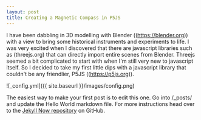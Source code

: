 ```yaml
---
layout: post
title: Creating a Magnetic Compass in P5JS
---
```


I have been dabbling in 3D modelling with Blender ((https://blender.org)) with a view to bring some historical instruments and experiments to life. I was very excited when I discovered that there are javascript libraries such as (threejs.org) that can directly import entire scenes from Blender. Threejs seemed a bit complicated to start with when I'm still very new to javascript itself. So I decided to take my first little dips with a javascript library that couldn't be any friendlier, P5JS ((https://p5js.org)).

![_config.yml]({{ site.baseurl }}/images/config.png)

The easiest way to make your first post is to edit this one. Go into /_posts/ and update the Hello World markdown file. For more instructions head over to the [Jekyll Now repository](https://github.com/barryclark/jekyll-now) on GitHub.
